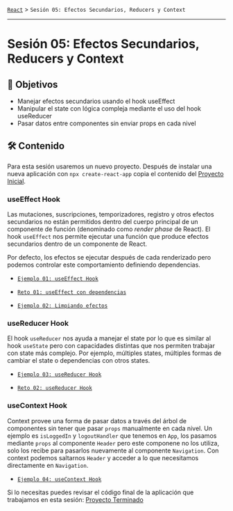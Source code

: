 [`React`](../README.md) > `Sesión 05: Efectos Secundarios, Reducers y Context`

---

# Sesión 05: Efectos Secundarios, Reducers y Context

## 🎯 Objetivos

- Manejar efectos secundarios usando el hook useEffect
- Manipular el state con lógica compleja mediante el uso del hook useReducer
- Pasar datos entre componentes sin enviar props en cada nivel

## 🛠 Contenido

Para esta sesión usaremos un nuevo proyecto. Después de instalar una nueva aplicación con `npx create-react-app` copia el contenido del [Proyecto Inicial](./Proyecto-Inicial/).

### useEffect Hook

Las mutaciones, suscripciones, temporizadores, registro y otros efectos secundarios no están permitidos dentro del cuerpo principal de un componente de función (denominado como _render phase_ de React). El hook `useEffect` nos permite ejecutar una función que produce efectos secundarios dentro de un componente de React.

Por defecto, los efectos se ejecutar después de cada renderizado pero podemos controlar este comportamiento definiendo dependencias.

- [`Ejemplo 01: useEffect Hook`](./Ejemplo-01/Readme.md)

- [`Reto 01: useEffect con dependencias`](./Reto-01/Readme.md)

- [`Ejemplo 02: Limpiando efectos`](./Ejemplo-02/Readme.md)

### useReducer Hook

El hook `useReducer` nos ayuda a manejar el state por lo que es similar al hook `useState` pero con capacidades distintas que nos permiten trabajar con state más complejo. Por ejemplo, múltiples states, múltiples formas de cambiar el state o dependencias con otros states.

- [`Ejemplo 03: useReducer Hook`](./Ejemplo-03/Readme.md)

- [`Reto 02: useReducer Hook`](./Reto-02/Readme.md)

### useContext Hook

Context provee una forma de pasar datos a través del árbol de componentes sin tener que pasar `props` manualmente en cada nivel. Un ejemplo es `isLoggedIn` y `logoutHandler` que tenemos en `App`, los pasamos mediante `props` al componente `Header` pero este componene no los utiliza, solo los recibe para pasarlos nuevamente al componente `Navigation`. Con context podemos saltarnos `Header` y acceder a lo que necesitamos directamente en `Navigation`.

- [`Ejemplo 04: useContext Hook`](./Ejemplo-04/Readme.md)

Si lo necesitas puedes revisar el código final de la aplicación que trabajamos en esta sesión: [Proyecto Terminado](./Proyecto-Terminado/)
